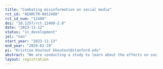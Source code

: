 ```yaml
---
title: "Combating misinformation on social media"
rct_id: "AEARCTR-0012480"
rct_id_num: "12480"
doi: "10.1257/rct.12480-2.0"
date: "2023-11-12"
status: "in_development"
jel: "nan"
start_year: "2023-11-13"
end_year: "2024-02-29"
pi: "Kristine Koutout kkoutout@stanford.edu"
abstract: "We are conducting a study to learn about the effects on social media behavior of interventions that educate social media users about how to identify and avoid sharing misleading information online. To date, studies of these interventions have predominantly used survey outcomes, which are subject to known concerns with experimenter demand effects. We test three previously evaluated interventions to learn whether these interventions also change real-world behavior on social media."
layout: registration
---
```


